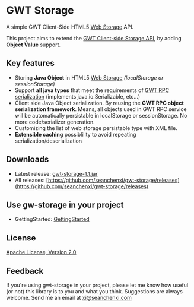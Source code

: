 # GWT Storage

A simple GWT Client-Side HTML5 [Web Storage](http://www.w3.org/TR/webstorage/) API.

This project aims to extend the [GWT Client-side Storage API](http://www.gwtproject.org/doc/latest/DevGuideHtml5Storage.html), by adding **Object Value** support.



## Key features
  * Storing **Java Object** in HTML5 [Web Storage](http://www.w3.org/TR/webstorage/) _(localStorage or sessionStorage)_
  * Support **all java types** that meet the requirements of [GWT RPC serialization](http://www.gwtproject.org/doc/latest/tutorial/RPC.html#serialize) (implements java.io.Serializable, etc...)
  * Client side Java Object serialization. By reusing the **GWT RPC object serialization framework**. Means, all objects used in GWT RPC service will be automatically persistable in localStorage or sessionStorage. No more code/serializer generation.
  * Customizing the list of web storage persistable type with XML file.
  * **Extensible caching** possiblility to avoid repeating serialization/deserialization


## Downloads
  * Latest release: [gwt-storage-1.1.jar](https://github.com/seanchenxi/gwt-storage/releases/download/v1.1/gwt-storage-1.1.jar)
  * All releases: [https://github.com/seanchenxi/gwt-storage/releases](https://github.com/seanchenxi/gwt-storage/releases)



## Use gw-storage in your project
  * GettingStarted: <a target="_blank" href="https://code.google.com/p/gwt-storage/wiki/GettingStarted">GettingStarted</a>



## License
  [Apache License, Version 2.0](http://www.apache.org/licenses/LICENSE-2.0)



## Feedback
  If you're using gwt-storage in your project, please let me know how useful (or not) this library is to you and what you think.
  Suggestions are always welcome. Send me an email at [xi@seanchenxi.com](mailto:xi@seanchenxi.com)
